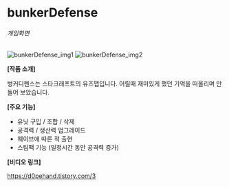 # bunkerDefense

###### 게임화면
![bunkerDefense_img1](https://user-images.githubusercontent.com/76202528/102847058-f4cdc600-4454-11eb-89e9-d43d6474a923.png)
![bunkerDefense_img2](https://user-images.githubusercontent.com/76202528/102847054-f39c9900-4454-11eb-9593-7cb58e7ed08f.png)

__[작품 소개]__

벙커디펜스는 스타크래프트의 유즈맵입니다. 어릴때 재미있게 했던 기억을 떠올리며 만들어 보았습니다.

__[주요 기능]__

- 유닛 구입 / 조합 / 삭제
- 공격력 / 생산력 업그레이드
- 웨이브에 따른 적 출현
- 스팀팩 기능 (일정시간 동안 공격력 증가)

__[비디오 링크]__

https://d0pehand.tistory.com/3
